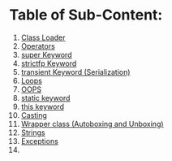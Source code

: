 # Table of Sub-Content:
1. [Class Loader](https://github.com/siddarthjha/Java-Programs/blob/master/Basics%20Java/src/Practice/ClassLoader.java)
2. [Operators](https://github.com/siddarthjha/Java-Programs/blob/master/Basics%20Java/src/Practice/Operators.java)
3. [super Keyword](https://github.com/siddarthjha/Java-Programs/blob/master/Basics%20Java/src/Practice/Super.java)
4. [strictfp Keyword](https://github.com/siddarthjha/Java-Programs/blob/master/Basics%20Java/src/Practice/Strictfp.java)
5. [transient Keyword (Serialization)](https://github.com/siddarthjha/Java-Programs/blob/master/Basics%20Java/Transient/Transient.java)
6. [Loops](https://github.com/siddarthjha/Java-Programs/blob/master/Basics%20Java/src/Practice/Loops.java)
7. [OOPS](https://github.com/siddarthjha/Java-Programs/blob/master/Basics%20Java/src/Practice/OOPS.java)
8. [static keyword](https://github.com/siddarthjha/Java-Programs/blob/master/Basics%20Java/src/Practice/Static.java)
9. [this keyword](https://github.com/siddarthjha/Java-Programs/blob/master/Basics%20Java/src/Practice/This.java)
10. [Casting](https://github.com/siddarthjha/Java-Programs/blob/master/Basics%20Java/src/Practice/Casting.java)
11. [Wrapper class (Autoboxing and Unboxing)](https://github.com/siddarthjha/Java-Programs/blob/master/Basics%20Java/src/Practice/Wrapper.java)
12. [Strings](https://github.com/siddarthjha/Java-Programs/blob/master/Basics%20Java/src/Practice/Strings.java)
13. [Exceptions]()
14. []()

